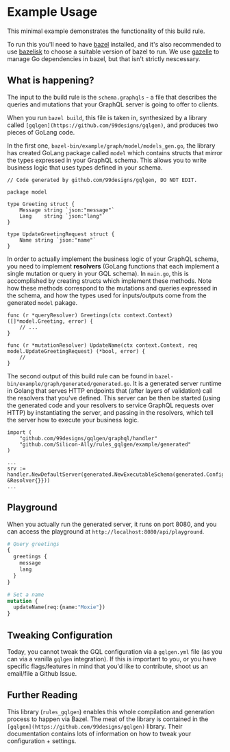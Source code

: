 # Example Usage

This minimal example demonstrates the functionality of this build rule.

To run this you'll need to have [bazel](https://bazel.build/) installed,
and it's also recommended to use [bazelisk](https://github.com/bazelbuild/bazelisk)
to choose a suitable version of bazel to run. We use [gazelle](https://github.com/bazelbuild/bazel-gazelle)
to manage Go dependencies in bazel, but that isn't strictly nescessary.

## What is happening? 

The input to the build rule is the `schema.graphqls` - a file that describes
the queries and mutations that your GraphQL server is going to offer to clients.

When you run `bazel build`, this file is taken in, synthesized by a library called
`[gqlgen](https://github.com/99designs/gqlgen)`, and produces two pieces of 
GoLang code.

In the first one, `bazel-bin/example/graph/model/models_gen.go`, the library
has created GoLang package called `model` which contains structs that mirror the
types expressed in your GraphQL schema. This allows you to write business logic
that uses types defined in your schema.

```golang
// Code generated by github.com/99designs/gqlgen, DO NOT EDIT.

package model

type Greeting struct {
	Message string `json:"message"`
	Lang    string `json:"lang"`
}

type UpdateGreetingRequest struct {
	Name string `json:"name"`
}
```

In order to actually implement the business logic of your GraphQL schema, you need
to implement __resolvers__ (GoLang functions that each implement a single
mutation or query in your GQL schema). In `main.go`, this is accomplished by creating
structs which implement these methods. Note how these methods correspond to the 
mutations and queries expressed in the schema, and how the types used for inputs/outputs
come from the generated `model` pakage. 

```
func (r *queryResolver) Greetings(ctx context.Context) ([]*model.Greeting, error) {
	// ...
}

func (r *mutationResolver) UpdateName(ctx context.Context, req model.UpdateGreetingRequest) (*bool, error) {
    //
}
```

The second output of this build rule can be found in `bazel-bin/example/graph/generated/generated.go`.
It is a generated server runtime in Golang that serves HTTP endpoints that (after layers of validation)
call the resolvers that you've defined. This server can be then be started (using the generated code and
your resolvers to service GraphQL requests over HTTP) by instantiating the server, and passing in the 
resolvers, which tell the server how to execute your business logic.

```
import (
	"github.com/99designs/gqlgen/graphql/handler"
	"github.com/Silicon-Ally/rules_gqlgen/example/generated"
)

...
srv := handler.NewDefaultServer(generated.NewExecutableSchema(generated.Config{Resolvers: &Resolver{}}))
...
```

## Playground

When you actually run the generated server, it runs on port 8080, and you can access the playground at
`http://localhost:8080/api/playground`.

```graphql
# Query greetings
{
  greetings {
    message
    lang
  }
}

# Set a name
mutation {
  updateName(req:{name:"Moxie"})
}
```

## Tweaking Configuration

Today, you cannot tweak the GQL configuration via a `gqlgen.yml` file (as you can via a vanilla `gqlgen` integration). If this is important to you, or you have specific flags/features in mind that you'd like to contribute, shoot us an email/file a Github Issue.

## Further Reading

This library (`rules_gqlgen`) enables this whole compilation and generation process to happen via
Bazel. The meat of the library is contained in the `[gqlgen](https://github.com/99designs/gqlgen)` library.
Their documentation contains lots of information on how to tweak your configuration + settings.